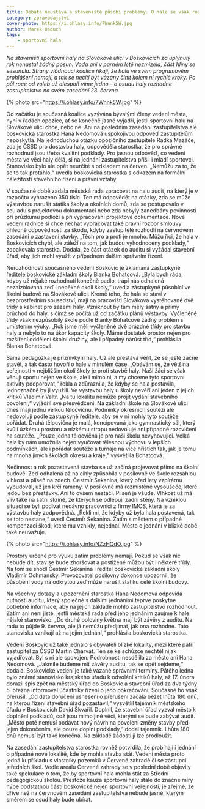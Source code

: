 ```yaml
---
title: Debata neustává a staveniště působí problémy. O hale se však rozhodne až v červnu
category: zpravodajství
cover-photo: https://i.ohlasy.info/7Wnnk5W.jpg
author: Marek Osouch
tags:
    - sportovní hala
---
```


*Na staveništi sportovní haly na Slovákově ulici v Boskovicích za uplynulý rok nenastal žádný posun. Voda ani v parném létě nezmizela, část hlíny se sesunula. Strany vládnoucí koalice říkají, že halu ve svém programovém prohlášení nemají, a tak se necítí být vázány činit kolem ní rychlé kroky. Po půl roce od voleb už alespoň víme jedno – o osudu haly rozhodne zastupitelstvo na svém zasedání 23. června.*

{% photo src="https://i.ohlasy.info/7Wnnk5W.jpg" %}

Od začátku je současná koalice vyzývána bývalými členy vedení města, nyní v řadách opozice, ať se konečně jasně vyjádří, jestli sportovní halu na Slovákově ulici chce, nebo ne. Ani na posledním zasedání zastupitelstva ale boskovická starostka Hana Nedomová uspokojivou odpověď zastupitelům neposkytla. Na jednoduchou otázku opozičního zastupitele Radka Mazáče, zda je ČSSD pro dostavbu haly, odpověděla starostka, že pro správné rozhodnutí jsou třeba kvalitní podklady. Pro jasnou odpověď, co vedení města ve věci haly dělá, si na jednání zastupitelstva přišli i mladí sportovci. Stanovisko bylo ale opět neurčité s odkladem na červen. „Nemůžu za to, že se to tak protáhlo,“ uvedla boskovická starostka s odkazem na formální náležitosti stavebního řízení a právní vztahy.

V současné době zadala městská rada zpracovat na halu audit, na který je v rozpočtu vyhrazeno 350 tisíc. Ten má odpovědět na otázky, zda se může výstavbou narušit statika školy a okolních domů, zda se postupovalo v souladu s projektovou dokumentací nebo zda nebyly zanedbány povinnosti při průzkumu podloží a při vypracování projektové dokumentace. Nové vedení radnice si chce nechat vypracovat také právní rozbor smlouvy ohledně odpovědnosti za škodu, kdyby zastupitelé rozhodli na červnovém zasedání o zastavení stavby. „Těch pro a proti je mnoho. Můžu říci, že hala v Boskovicích chybí, ale záleží na tom, jak budou vyhodnoceny podklady,“ zopakovala starostka. Dodala, že část otázek do auditu si vyžádal stavební úřad, aby jich mohl využít v případném dalším správním řízení.  

Nerozhodností současného vedení Boskovic je zklamaná zástupkyně ředitele boskovické základní školy Blanka Bohatcová. „Byla bych ráda, kdyby už nějaké rozhodnutí konečně padlo, trápí nás odhalená nezaizolovaná zeď i nepěkné okolí školy,“ uvedla zástupkyně působící ve školní budově na Slovákově ulici. Kromě toho, že hala se staví v bezprostředním sousedství, mají na pracovišti Slovákova vystěhované dvě třídy a kabinet pro zázemí haly. Vzniknout by tam měly šatny a přímý průchod do haly, s čímž se počítá už od začátku plánů výstavby. Vyčleněné třídy však nezpůsobily škole podle Blanky Bohatcové žádný problém s umístením výuky. „Rok jsme měli vyčleněné dvě prázdné třídy pro stavbu haly a nebylo to na úkor kapacity školy. Máme dostatek prostor nejen pro rozšíření oddělení školní družiny, ale i případný nárůst tříd,“ prohlásila Blanka Bohatcová. 

Sama pedagožka je příznivkyní haly. Už ale přestává věřit, že se ještě začne stavět, a tak často hovoří o hale v minulém čase. „Obávám se, že většina veřejnosti v nejbližším okolí školy je proti stavbě haly. Naši žáci se však věnují sportu nejen ve škole, ale i mimo ni, a my chceme tyto sportovní aktivity podporovat,“ řekla a zdůraznila, že kdyby se hala postavila, jednoznačně by ji využili. Ve výstavbu haly u školy nevěří ani jeden z jejich kritiků Vladimír Valtr. „Na tu lokalitu nemůže projít vydání stavebního povolení,“ vyjádřil své přesvědčení.
Na základní škole na Slovákově ulici dnes mají jednu velkou tělocvičnu. Podmínky okresních soutěží ale nedovolují podle zástupkyně ředitele, aby se v ní mohly tyto soutěže pořádat. Druhá tělocvična je malá, koncipovaná jako gymnastický sál, který kvůli úzkému prostoru a nízkému stropu nedovoluje ani případné rozcvičení na soutěže. „Pouze jedna tělocvična je pro naši školu nevyhovující. Velká hala by nám umožnila nejen vyučovat tělesnou výchovu v lepších podmínkách, ale i pořádat soutěže a turnaje na více hřištích tak, jak je tomu na mnoha jiných školách okresu a kraje,“ vysvětlila Bohatcová.

Nečinnost a rok pozastavená stavba se už začíná projevovat přímo na školní budově. Zeď odhalená až na cihly způsobila v posilovně ve škole rozsáhlou vlhkost a plíseň na zdech. Čestmír Sekanina, který před lety vzpírárnu vybudoval, už jen krčí rameny. V posilovně má rozmístěné vysoušeče, které jedou bez přestávky. Ani to ovšem nestačí. Plíseň je všude. Vlhkost už má vliv také na šatní skříně, ze kterých se odlepují zadní stěny. Na vzniklou situaci se byli podívat nedávno pracovníci z firmy IMOS, která je za výstavbu haly zodpovědná. „Řekli mi, že kdyby už byla hala postavená, tak se toto nestane,“ uvedl Čestmír Sekanina. Zatím s městem o případné kompenzaci škod, které mu vznikly, nejednal. Město o jednání v blízké době také neuvažuje.

{% photo src="https://i.ohlasy.info/NZzHQdQ.jpg" %}

Prostory určené pro výuku zatím problémy nemají. Pokud se však nic nebude dít, stav se bude zhoršovat a postižené můžou být i některé třídy. Na tom se shodl Čestmír Sekanina i ředitel boskovické základní školy Vladimír Ochmanský. Provozovatel posilovny dokonce upozornil, že působení vody na odkrytou zeď může narušit statiku celé školní budovy.

Na všechny dotazy a upozornění starostka Hana Nedomová odpovídá nutností auditu, který společně s dalšími jednáními teprve poskytne potřebné informace, aby na jejich základě mohlo zastupitelstvo rozhodnout. Zatím ani není jisté, jestli městská rada před jeho jednáním zaujme k hale nějaké stanovisko. „Do druhé poloviny května mají být závěry z auditu. Na radu to půjde 9. června, ale já nemůžu předjímat, jak ona rozhodne. Tato stanoviska vznikají až na jejím jednání,“ prohlásila boskovická starostka.

Vedení Boskovic už také jednalo s obyvateli blízké lokality, mezi které patří zastupitel za ČSSD Martin Charvát. Ten se ke schůzce nechtěl nijak vyjadřovat. Byl s ní ale spokojen. Podrobnosti nesdělila za město ani Hana Nedomová. „Jakmile budeme mít závěry auditu, tak se opět sejdeme,“ dodala. Boskovické vedení je také vázané správními termíny. Pátého ledna bylo známé stanovisko krajského úřadu k odvolání kritiků haly, až 17. února dorazil spis zpět na městský úřad do Boskovic a stavební úřad za dva týdny 5. března informoval účastníky řízení o jeho pokračování. Současně ho však přerušil. „Od data doručení usnesení o přerušení začala běžet lhůta 180 dnů, na kterou řízení stavební úřad pozastavil,“ vysvětlil tajemník městského úřadu v Boskovicích David Škvařil. Doplnil, že stavební úřad vyzval město k doplnění podkladů, což jsou mimo jiné věci, kterými se bude zabývat audit. „Město poté nemusí podávat nový návrh na povolení změny stavby před jejím dokončením, ale pouze doplní podklady,“ dodal tajemník. Lhůta 180 dnů nemusí být také konečná. Na základě žádosti ji lze prodloužit.

Na zasedání zastupitelstva starostka rovněž potvrdila, že probíhají i jednání o případné nové lokalitě, kde by mohla stavba stát. Vedení města proto jedná kupříkladu s vlastníky pozemků v Červené zahradě či se zástupci středních škol. Vedle areálu Červené zahrady se v poslední době objevily také spekulace o tom, že by sportovní hala mohla stát za Střední pedagogickou školou. Přestože kauza sportovní haly stále do značné míry hýbe podstatnou částí boskovické nejen sportovní veřejnosti, je zřejmé, že dříve než na červnovém zasedání zastupitelstva nebude jasné, kterým směrem se osud haly bude ubírat.
